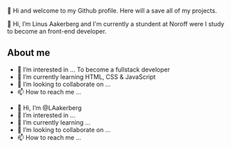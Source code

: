 👋 Hi and welcome to my Github profile.
Here will a save all of my projects.

👋 Hi, I’m Linus Aakerberg and I'm currently a stundent at Noroff were I study to become an front-end developer.


## About me
* 👀 I’m interested in ...
To become a fullstack developer 
* 🌱 I’m currently learning
HTML, CSS & JavaScript
* 💞️ I’m looking to collaborate on ...
* 📫 How to reach me ...

<!---
LAakerberg/LAakerberg is a ✨ special ✨ repository because its `README.md` (this file) appears on your GitHub profile.
You can click the Preview link to take a look at your changes.
--->

- 👋 Hi, I’m @LAakerberg
- 👀 I’m interested in ...
- 🌱 I’m currently learning ...
- 💞️ I’m looking to collaborate on ...
- 📫 How to reach me ...

<!---
LAakerberg/LAakerberg is a ✨ special ✨ repository because its `README.md` (this file) appears on your GitHub profile.
You can click the Preview link to take a look at your changes.
--->
